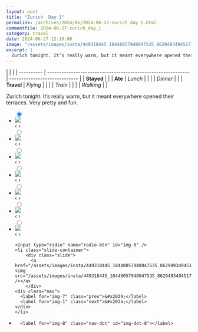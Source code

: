 ```yaml
---
layout: post
title: "Zurich  Day 1"
permalink: /archives/2024/06/2024-06-27-zurich_day_1.html
commentfile: 2024-06-27-zurich_day_1
category: travel
date: 2024-06-27 12:10:00
image: "/assets/images/insta/449318445_18448057948047535_8629493494517714466_n_18039460960925393.jpg"
excerpt: |
  Zurich tonight. It’s really warm, but it meant everywhere opened their terraces. Very pretty and fun.
---
```


|            |                                                              |
| ---------- | ------------------------------------------------------------ | ----------------------------- |
| **Stayed** |  |
| **Ate**    | _Lunch_                                                      |          |
|            | _Dinner_                                                     |          |
| **Travel** | _Flying_                                                     |          |
|            | _Train_                                                      |          |
|            | _Walking_                                                    |          |


Zurich tonight. It’s really warm, but it meant everywhere opened their terraces. Very pretty and fun.


<ul class="slides">
    <input type="radio" name="radio-btn" id="img-1" checked="checked" />
    <li class="slide-container">
        <div class="slide">
          <a href="/assets/images/insta/449377806_18448057972047535_544063076506575048_n_17996744213466403.jpg"><img src="/assets/images/insta/449377806_18448057972047535_544063076506575048_n_17996744213466403.jpg" /></a>
        </div>
    <div class="nav">
      <label for="img-8" class="prev">&#x2039;</label>
      <label for="img-2" class="next">&#x203a;</label>
    </div>
    </li>
        <input type="radio" name="radio-btn" id="img-2"  />
    <li class="slide-container">
        <div class="slide">
          <a href="/assets/images/insta/449227595_18448057960047535_561943017226956382_n_18024145517037171.jpg"><img src="/assets/images/insta/449227595_18448057960047535_561943017226956382_n_18024145517037171.jpg" /></a>
        </div>
    <div class="nav">
      <label for="img-1" class="prev">&#x2039;</label>
      <label for="img-3" class="next">&#x203a;</label>
    </div>
    </li>
        <input type="radio" name="radio-btn" id="img-3"  />
    <li class="slide-container">
        <div class="slide">
          <a href="/assets/images/insta/449314624_18448057981047535_5938623159847023343_n_18050594092689259.jpg"><img src="/assets/images/insta/449314624_18448057981047535_5938623159847023343_n_18050594092689259.jpg" /></a>
        </div>
    <div class="nav">
      <label for="img-2" class="prev">&#x2039;</label>
      <label for="img-4" class="next">&#x203a;</label>
    </div>
    </li>
        <input type="radio" name="radio-btn" id="img-4"  />
    <li class="slide-container">
        <div class="slide">
          <a href="/assets/images/insta/449219501_18448057999047535_3502398107370901480_n_18008902346291453.jpg"><img src="/assets/images/insta/449219501_18448057999047535_3502398107370901480_n_18008902346291453.jpg" /></a>
        </div>
    <div class="nav">
      <label for="img-3" class="prev">&#x2039;</label>
      <label for="img-5" class="next">&#x203a;</label>
    </div>
    </li>
        <input type="radio" name="radio-btn" id="img-5"  />
    <li class="slide-container">
        <div class="slide">
          <a href="/assets/images/insta/449230333_18448057915047535_181407364134558660_n_18128659099357454.jpg"><img src="/assets/images/insta/449230333_18448057915047535_181407364134558660_n_18128659099357454.jpg" /></a>
        </div>
    <div class="nav">
      <label for="img-4" class="prev">&#x2039;</label>
      <label for="img-6" class="next">&#x203a;</label>
    </div>
    </li>
        <input type="radio" name="radio-btn" id="img-6"  />
    <li class="slide-container">
        <div class="slide">
          <a href="/assets/images/insta/449381070_18448057990047535_8376590379182025848_n_17966066372758242.jpg"><img src="/assets/images/insta/449381070_18448057990047535_8376590379182025848_n_17966066372758242.jpg" /></a>
        </div>
    <div class="nav">
      <label for="img-5" class="prev">&#x2039;</label>
      <label for="img-7" class="next">&#x203a;</label>
    </div>
    </li>
        <input type="radio" name="radio-btn" id="img-7"  />
    <li class="slide-container">
        <div class="slide">
          <a href="/assets/images/insta/449225234_18448057945047535_1129449624230782445_n_17938789094843595.jpg"><img src="/assets/images/insta/449225234_18448057945047535_1129449624230782445_n_17938789094843595.jpg" /></a>
        </div>
    <div class="nav">
      <label for="img-6" class="prev">&#x2039;</label>
      <label for="img-8" class="next">&#x203a;</label>
    </div>
    </li>
    
    <input type="radio" name="radio-btn" id="img-8" />
    <li class="slide-container">
        <div class="slide">
          <a href="/assets/images/insta/449318445_18448057948047535_8629493494517714466_n_18039460960925393.jpg"><img src="/assets/images/insta/449318445_18448057948047535_8629493494517714466_n_18039460960925393.jpg" /></a>
        </div>
    <div class="nav">
      <label for="img-7" class="prev">&#x2039;</label>
      <label for="img-1" class="next">&#x203a;</label>
    </div>
    </li>
			
<li class="nav-dots">
      <label for="img-1" class="nav-dot" id="img-dot-1"></label>
      <label for="img-2" class="nav-dot" id="img-dot-2"></label>
      <label for="img-3" class="nav-dot" id="img-dot-3"></label>
      <label for="img-4" class="nav-dot" id="img-dot-4"></label>
      <label for="img-5" class="nav-dot" id="img-dot-5"></label>
      <label for="img-6" class="nav-dot" id="img-dot-6"></label>
      <label for="img-7" class="nav-dot" id="img-dot-7"></label>

      <label for="img-8" class="nav-dot" id="img-dot-8"></label>

</li>
</ul>        
             

		
